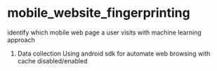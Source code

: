 # mobile_website_fingerprinting
identify which mobile web page a user visits with machine learning approach
1. Data collection
Using android sdk for automate web browsing with cache disabled/enabled
